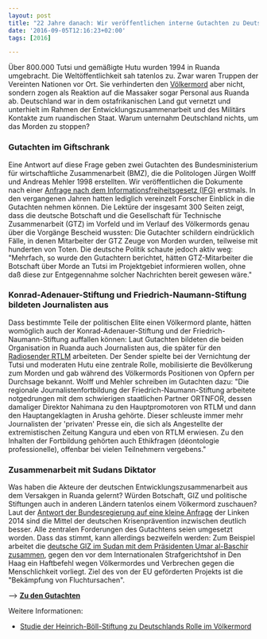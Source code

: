 ```yaml
---
layout: post
title: "22 Jahre danach: Wir veröffentlichen interne Gutachten zu Deutschlands Rolle bei Völkermord in Ruanda"
date: '2016-09-05T12:16:23+02:00'
tags: [2016]

---
```


Über 800.000 Tutsi und gemäßigte Hutu wurden 1994 in Ruanda umgebracht. Die Weltöffentlichkeit sah tatenlos zu. Zwar waren Truppen der Vereinten Nationen vor Ort. Sie verhinderten den <a href="https://de.wikipedia.org/wiki/V%C3%B6lkermord_in_Ruanda">Völkermord</a> aber nicht, sondern zogen als Reaktion auf die Massaker sogar Personal aus Ruanda ab.
Deutschland war in dem ostafrikanischen Land gut vernetzt und unterhielt im Rahmen der Entwicklungszusammenarbeit und des Militärs Kontakte zum ruandischen Staat. Warum unternahm Deutschland nichts, um das Morden zu stoppen?
<h3>Gutachten im Giftschrank</h3>
Eine Antwort auf diese Frage geben zwei Gutachten des Bundesministerium für wirtschaftliche Zusammenarbeit (BMZ), die die Politologen Jürgen Wolff und Andreas Mehler 1998 erstellten. Wir veröffentlichen die Dokumente nach einer  <a href="https://fragdenstaat.de/anfrage/gutachten-zu-deutscher-entwicklungszusammenarbeit-in-ruanda/#nachricht-53747">Anfrage nach dem Informationsfreiheitsgesetz (IFG)</a> erstmals. In den vergangenen Jahren hatten lediglich vereinzelt Forscher Einblick in die Gutachten nehmen können. 
Die Lektüre der insgesamt 300 Seiten zeigt, dass die deutsche Botschaft und die Gesellschaft für Technische Zusammenarbeit (GTZ) im Vorfeld und im Verlauf des Völkermords genau über die Vorgänge Bescheid wussten: Die Gutachter schildern eindrücklich Fälle, in denen Mitarbeiter der GTZ Zeuge von Morden wurden, teilweise mit hunderten von Toten. 
Die deutsche Politik schaute jedoch aktiv weg: "Mehrfach, so wurde den Gutachtern berichtet, hätten GTZ-Mitarbeiter die Botschaft über Morde an Tutsi im Projektgebiet informieren wollen, ohne daß diese zur Entgegennahme solcher Nachrichten bereit gewesen wäre."

<h3>Konrad-Adenauer-Stiftung und Friedrich-Naumann-Stiftung bildeten Journalisten aus</h3>
Dass bestimmte Teile der politischen Elite einen Völkermord plante, hätten womöglich auch der Konrad-Adenauer-Stiftung und der Friedrich-Naumann-Stiftung auffallen können: Laut Gutachten bildeten die beiden Organisation in Ruanda auch Journalisten aus, die später für den <a href="https://de.wikipedia.org/wiki/Radio-T%C3%A9l%C3%A9vision_Libre_des_Mille_Collines">Radiosender RTLM</a> arbeiteten. Der Sender spielte bei der Vernichtung der Tutsi und moderaten Hutu eine zentrale Rolle, mobilisierte die Bevölkerung zum Morden und gab während des Völkermords Positionen von Opfern per Durchsage bekannt.
Wolff und Mehler schreiben im Gutachten dazu: "Die regionale Journalistenfortbildung der Friedrich-Naumann-Stiftung arbeitete notgedrungen mit dem schwierigen staatlichen Partner ORTNFOR, dessen damaliger Direktor Nahimana zu den Hauptpromotoren von RTLM und dann den Hauptangeklagten in Arusha gehörte. Dieser schleuste immer mehr Journalisten der 'privaten' Presse ein, die sich als Angestellte der extremistischen Zeitung Kangura und eben von RTLM erwiesen. Zu den Inhalten der Fortbildung gehörten auch Ethikfragen (déontologie professionelle), offenbar bei vielen Teilnehmern vergebens."
<h3>Zusammenarbeit mit Sudans Diktator</h3>
Was haben die Akteure der deutschen Entwicklungszusammenarbeit aus dem Versakgen in Ruanda gelernt? Würden Botschaft, GIZ und politische Stiftungen auch in anderen Ländern tatenlos einem Völkermord zuschauen? 
Laut der <a href="https://kleineanfragen.de/bundestag/18/1361-krisenpraevention-und-konfliktbearbeitung-20-jahre-nach-dem-voelkermord-in-ruanda">Antwort der Bundesregierung auf eine kleine Anfrage</a> der Linken 2014 sind die Mittel der deutschen Krisenprävention inzwischen deutlich besser. Alle zentralen Forderungen des Gutachtens seien umgesetzt worden.
Dass das stimmt, kann allerdings bezweifeln werden: Zum Beispiel arbeitet die <a href="https://www.ecchr.eu/en/documents/publications/law-and-subversion/blog/combating-the-root-causes-of-refugee-movement-ad-absurdum.html">deutsche GIZ im Sudan mit dem Präsidenten Umar al-Baschir zusammen</a>, gegen den vor dem Internationalen Strafgerichtshof in Den Haag ein Haftbefehl wegen Völkermordes und Verbrechen gegen die Menschlichkeit vorliegt. Ziel des von der EU geförderten Projekts ist die "Bekämpfung von Fluchtursachen".

--> <strong><a href="https://fragdenstaat.de/anfrage/gutachten-zu-deutscher-entwicklungszusammenarbeit-in-ruanda/#nachricht-53747">Zu den Gutachten</a></strong>

Weitere Informationen: 
- <a href="https://www.boell.de/de/2014/04/07/deutschland-und-der-voelkermord-ruanda">Studie der Heinrich-Böll-Stiftung zu Deutschlands Rolle im Völkermord</a>

